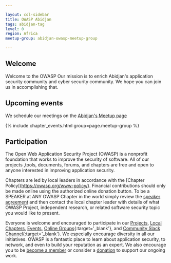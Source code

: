 ```yaml
---

layout: col-sidebar
title: OWASP Abidjan
tags: abidjan-tag
level: 0
region: Africa
meetup-group: abidjan-owasp-meetup-group

---
```


## Welcome

Welcome to the OWASP
Our mission is to enrich Abidjan's application security community and cyber security community. We
hope you can join us in accomplishing that.

## Upcoming events

We schedule our meetings on the [Abidjan's Meetup page](https://www.meetup.com/abidjan-owasp-meetup-group/)

{% include chapter_events.html group=page.meetup-group %}

## Participation
The Open Web Application Security Project (OWASP) is a nonprofit foundation that works to improve the security of software. All of our projects ,tools, documents, forums, and chapters are free and open to anyone interested in improving application security. 

Chapters are led by local leaders in accordance with the [Chapter Policy[(https://owasp.org/www-policy/). Financial contributions should only be made online using the authorized online donation button. To be a SPEAKER at ANY OWASP Chapter in the world simply review the [speaker agreement](/www-policy/speaker-agreement) and then contact the local chapter leader with details of what OWASP Project, independent research, or related software security topic you would like to present.

Everyone is welcome and encouraged to participate in our [Projects](/projects), [Local Chapters](/chapters), [Events](/events), [Online Groups](https://groups.google.com/a/owasp.com/){:target='_blank'}, and [Community Slack Channel](https://owasp.slack.com/){:target='_blank'}. We especially encourage diversity in all our initiatives. OWASP is a fantastic place to learn about application security, to network, and even to build your reputation as an expert. We also encourage you to be [become a member](/membership) or consider a [donation](/donate) to support our ongoing work.

